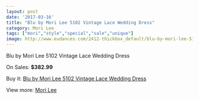 ```yaml
---
layout: post
date: '2017-03-16'
title: "Blu by Mori Lee 5102 Vintage Lace Wedding Dress"
category: Mori Lee
tags: ["mori","style","special","sale","unique"]
image: http://www.eudances.com/2412-thickbox_default/blu-by-mori-lee-5102-vintage-lace-wedding-dress.jpg
---
```

Blu by Mori Lee 5102 Vintage Lace Wedding Dress

On Sales: **$382.99**
<a href="https://www.eudances.com/en/mori-lee/804-blu-by-mori-lee-5102-vintage-lace-wedding-dress.html"><amp-img layout="responsive" width="600" height="600" src="//www.eudances.com/2412-thickbox_default/blu-by-mori-lee-5102-vintage-lace-wedding-dress.jpg" alt="Blu by Mori Lee 5102 Vintage Lace Wedding Dress 0" /></a>
<a href="https://www.eudances.com/en/mori-lee/804-blu-by-mori-lee-5102-vintage-lace-wedding-dress.html"><amp-img layout="responsive" width="600" height="600" src="//www.eudances.com/2414-thickbox_default/blu-by-mori-lee-5102-vintage-lace-wedding-dress.jpg" alt="Blu by Mori Lee 5102 Vintage Lace Wedding Dress 1" /></a>
<a href="https://www.eudances.com/en/mori-lee/804-blu-by-mori-lee-5102-vintage-lace-wedding-dress.html"><amp-img layout="responsive" width="600" height="600" src="//www.eudances.com/2413-thickbox_default/blu-by-mori-lee-5102-vintage-lace-wedding-dress.jpg" alt="Blu by Mori Lee 5102 Vintage Lace Wedding Dress 2" /></a>

Buy it: [Blu by Mori Lee 5102 Vintage Lace Wedding Dress](https://www.eudances.com/en/mori-lee/804-blu-by-mori-lee-5102-vintage-lace-wedding-dress.html "Blu by Mori Lee 5102 Vintage Lace Wedding Dress")

View more: [Mori Lee](https://www.eudances.com/en/9-mori-lee "Mori Lee")